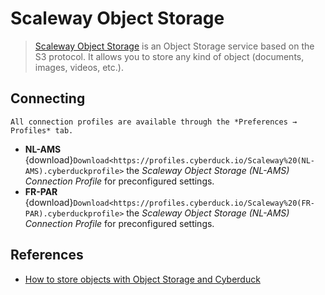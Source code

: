 Scaleway Object Storage
====

> [Scaleway Object Storage](https://www.scaleway.com/docs/object-storage-feature/) is an Object Storage service based on the S3 protocol. It allows you to store any kind of object (documents, images, videos, etc.).

## Connecting

```{note}
All connection profiles are available through the *Preferences → Profiles* tab.
```

- **NL-AMS** {download}`Download<https://profiles.cyberduck.io/Scaleway%20(NL-AMS).cyberduckprofile>` the *Scaleway Object Storage (NL-AMS) Connection Profile* for preconfigured settings.
- **FR-PAR** {download}`Download<https://profiles.cyberduck.io/Scaleway%20(FR-PAR).cyberduckprofile>` the *Scaleway Object Storage (NL-AMS) Connection Profile* for preconfigured settings.

## References

- [How to store objects with Object Storage and Cyberduck](https://www.scaleway.com/docs/store-object-with-cyberduck/)